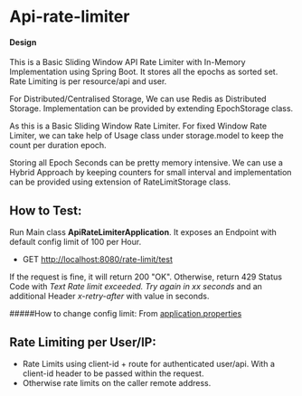 # Api-rate-limiter

#### Design


This is a Basic Sliding Window API Rate Limiter with In-Memory Implementation using Spring Boot.
It stores all the epochs as sorted set. Rate Limiting is per resource/api and user. 

For Distributed/Centralised Storage, We can use Redis as Distributed Storage.
Implementation can be provided by extending EpochStorage class.

As this is a Basic Sliding Window Rate Limiter.
For fixed Window Rate Limiter, we can take help of Usage class under storage.model to keep the count per duration epoch.

Storing all Epoch Seconds can be pretty memory intensive. We can use a Hybrid Approach by keeping counters for small interval
and implementation can be provided using extension of RateLimitStorage class.

How to Test:
-
Run Main class **ApiRateLimiterApplication**.
It exposes an Endpoint with default config limit of 100 per Hour.
- GET [http://localhost:8080/rate-limit/test](http://localhost:8080/rate-limit/test)

If the request is fine, it will return 200 "OK". 
Otherwise, return 429 Status Code with *Text Rate limit exceeded. Try again in xx seconds* and an additional Header *x-retry-after* with value in seconds.

#####How to change config limit:
From [application.properties](https://github.com/guptaishabh/api-rate-limiter/blob/main/src/main/resources/application.properties)

Rate Limiting per User/IP:
-
- Rate Limits using client-id + route for authenticated user/api. With a client-id header to be passed within the request.
- Otherwise rate limits on the caller remote address.
